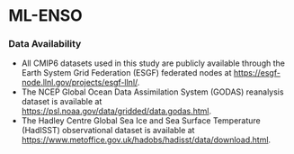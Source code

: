# ML-ENSO

### Data Availability
- All CMIP6 datasets used in this study are publicly available through the Earth System Grid Federation (ESGF) federated nodes at https://esgf-node.llnl.gov/projects/esgf-llnl/.
- The NCEP Global Ocean Data Assimilation System (GODAS) reanalysis dataset is available at https://psl.noaa.gov/data/gridded/data.godas.html.
- The Hadley Centre Global Sea Ice and Sea Surface Temperature (HadISST) observational dataset is available at https://www.metoffice.gov.uk/hadobs/hadisst/data/download.html.